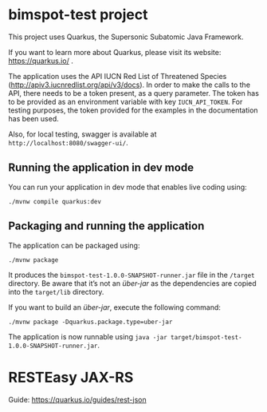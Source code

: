 # bimspot-test project

This project uses Quarkus, the Supersonic Subatomic Java Framework.

If you want to learn more about Quarkus, please visit its website: https://quarkus.io/ .


The application uses the API IUCN Red List of Threatened Species (http://apiv3.iucnredlist.org/api/v3/docs).
In order to make the calls to the API, there needs to be a token present, as a query parameter.
The token has to be provided as an environment variable with key `IUCN_API_TOKEN`.
For testing purposes, the token provided for the examples in the documentation has been used.

Also, for local testing, swagger is available at `http://localhost:8080/swagger-ui/`.

## Running the application in dev mode

You can run your application in dev mode that enables live coding using:
```shell script
./mvnw compile quarkus:dev
```

## Packaging and running the application

The application can be packaged using:
```shell script
./mvnw package
```
It produces the `bimspot-test-1.0.0-SNAPSHOT-runner.jar` file in the `/target` directory.
Be aware that it’s not an _über-jar_ as the dependencies are copied into the `target/lib` directory.

If you want to build an _über-jar_, execute the following command:
```shell script
./mvnw package -Dquarkus.package.type=uber-jar
```

The application is now runnable using `java -jar target/bimspot-test-1.0.0-SNAPSHOT-runner.jar`.

# RESTEasy JAX-RS

Guide: https://quarkus.io/guides/rest-json


